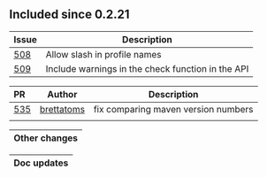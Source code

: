 
## Included since 0.2.21

| Issue                                                | Description  |
|:-----------------------------------------------------|--------------|
| [508](https://github.com/polyfy/polylith/issues/508) | Allow slash in profile names
| [509](https://github.com/polyfy/polylith/issues/509) | Include warnings in the check function in the API 

| PR      | Author                                      |      Description 
|:--------|---------------------------------------------|-----------------|
| [535](https://github.com/polyfy/polylith/pull/535) | [brettatoms](https://github.com/brettatoms) | fix comparing maven version numbers |
|         |                                             |                 |

|                                                                    Other changes |
|---------------------------------------------------------------------------------|

| Doc updates                                                                                                                                                                                                                    |
|--------------------------------------------------------------------------------------------------------------------------------------------------------------------------------------------------------------------------------|

